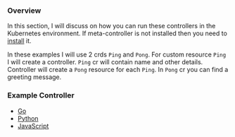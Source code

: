 ### Overview

In this section, I will discuss on how you can run these controllers in the Kubernetes environment. If meta-controller is not installed then you need to [install](https://github.com/shovanmaity/metacontroller-by-example/tree/master/metacontroller) it.

In these examples I will use 2 crds `Ping` and `Pong`. For custom resource `Ping` I will create a controller. `Ping` cr will contain name and other details. Controller will create a `Pong` resource for each `Ping`. In `Pong` cr you can find a greeting message.

### Example Controller
- [Go](https://github.com/shovanmaity/metacontroller-by-example/tree/master/basic-k8s/go)
- [Python](https://github.com/shovanmaity/metacontroller-by-example/tree/master/basic-k8s/python)
- [JavaScript](https://github.com/shovanmaity/metacontroller-by-example/tree/master/basic-k8s/js)
